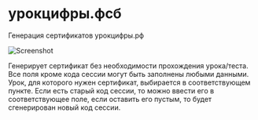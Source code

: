 # урокцифры.фсб
Генерация сертификатов урокцифры.рф

![Screenshot](https://i.ibb.co/727YYD9/screen.png)

Генерирует сертификат без необходимости прохождения урока/теста. 
Все поля кроме кода сессии могут быть заполнены любыми данными.
Урок, для которого нужен сертификат, выбирается в соответствующем пункте.
Если есть старый код сессии, то можно ввести его в соответствующее поле,
если оставить его пустым, то будет сгенерирован новый код сессии.